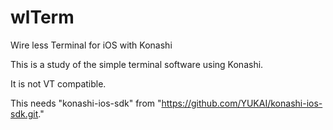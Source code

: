 wlTerm
======

Wire less Terminal for iOS with Konashi

This is a study of the simple terminal software using Konashi.

It is not VT compatible. 

This needs "konashi-ios-sdk" from "https://github.com/YUKAI/konashi-ios-sdk.git."
